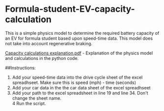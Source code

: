 # Formula-student-EV-capacity-calculation
This is a simple physics model to determine the required battery capacity of an EV for formula student based upon speed-time data. This model does not take into account regenerative braking. 

[Capacity calculations explanation.pdf](https://github.com/chris-cooper3/Formula-student-EV-capacity-calculation/files/7171135/Capacity.calculations.explanation.pdf) - Explanation of the physics model and calculations in the python code.

##Instructions:
1. Add your speed-time data into the drive cycle sheet of the excel spreadhseet. Make sure this is speed (mph) - time (seconds)
2. Add your car data in the the car data sheet of the excel spreadhseet
3. Add your path to the excel spreadsheet in line 19 and line 34. Don't change the sheet name.  
4  Run the script.


